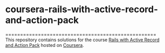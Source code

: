 # coursera-rails-with-active-record-and-action-pack
===================================================
This repository contains solutions for the course [Rails with Active Record and Action Pack](https://www.coursera.org/learn/rails-with-active-record) hosted on [Coursera](www.courera.org).
